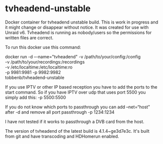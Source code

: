 tvheadend-unstable
==================

Docker container for tvheadend unstable build. This is work in progress and it might change or disappear without notice. It was created for use with Unraid v6. Tvheadend is running as nobody/users so the permissions for written files are correct.

To run this docker use this command:

docker run -d –-name="tvheadend" -v /path/to/your/config:/config \
		   -v /path/to/your/recordings:/recordings \
		   -v /etc/localtime:/etc/localtime:ro \
		   -p 9981:9981 -p 9982:9982 \
		   tobbenb/tvheadend-unstable

If you use IPTV or other IP based reception you have to add the ports to the start command. So if you have IPTV over udp that uses port 5500 you simply add this: -p 5500:5500

If you do not know which ports to passthrough you can add –net=“host” after -d and remove all port passthrough -p 1234:1234

I have not tested if it works to passthrough a DVB card from the host.

The version of tvheadend of the latest build is 4.1.4~ge3d7e3c.
It's built from git and have transcoding and HDHomerun enabled.

